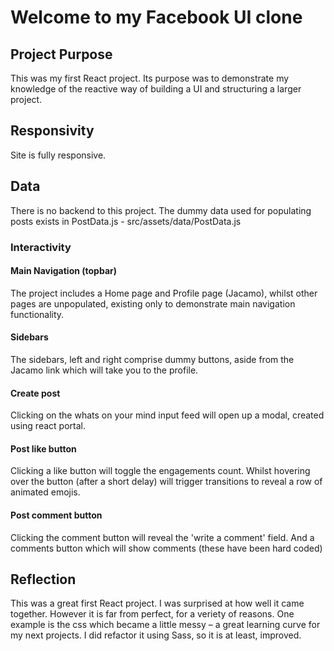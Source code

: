# Welcome to my Facebook UI clone

## Project Purpose

This was my first React project. Its purpose was to demonstrate my knowledge of the reactive way of building a UI and structuring a larger project.

## Responsivity

Site is fully responsive.

## Data

There is no backend to this project. The dummy data used for populating posts exists in PostData.js - src/assets/data/PostData.js

### Interactivity

#### Main Navigation (topbar)

The project includes a Home page and Profile page (Jacamo), whilst other pages are unpopulated, existing only to demonstrate main navigation functionality.

#### Sidebars

The sidebars, left and right comprise dummy buttons, aside from the Jacamo link which will take you to the profile.

#### Create post

Clicking on the whats on your mind input feed will open up a modal, created using react portal.

#### Post like button

Clicking a like button will toggle the engagements count. Whilst hovering over the button (after a short delay) will trigger transitions to reveal a row of animated emojis.

#### Post comment button

Clicking the comment button will reveal the 'write a comment' field. And a comments button which will show comments (these have been hard coded)

## Reflection

This was a great first React project. I was surprised at how well it came together. However it is far from perfect, for a veriety of reasons. One example is the css which became a little messy – a great learning curve for my next projects. I did refactor it using Sass, so it is at least, improved.

